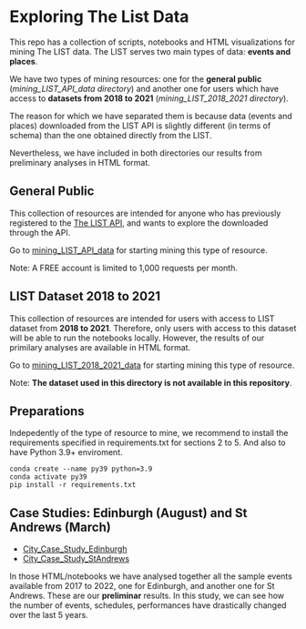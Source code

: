 # Exploring The List Data

This repo has a collection of scripts, notebooks and HTML visualizations for mining The LIST data. The LIST serves two main types of data: **events and places**. 

We have two types of mining resources: one for the **general public** (*mining_LIST_API_data directory*) and another one for users which have access to **datasets from 2018 to 2021** (*mining_LIST_2018_2021 directory*).

The reason for which we have separated them is because data (events and places) downloaded from the LIST API is slightly different (in terms of schema) than the one obtained directly from the LIST. 

Nevertheless, we have included in both directories our results from preliminary analyses in HTML format. 

## General Public

This collection of resources are intended for anyone who has previously registered to the [The LIST API](https://api.list.co.uk/), and wants to explore the downloaded through the API.

Go to [mining_LIST_API_data](./mining_LIST_API_data) for starting mining this type of resource.

Note: A FREE account is limited to 1,000 requests per month.

## LIST Dataset 2018 to 2021

This collection of resources are intended for users with access to LIST dataset from **2018 to 2021**. Therefore, only users with access to this dataset will be able to run the notebooks locally. However, the results of our primilary analyses are available in HTML format.  

Go to [mining_LIST_2018_2021_data](./mining_LIST_2018_2021_data) for starting mining this type of resource. 

Note: **The dataset used in this directory is not available in this repository**. 


## Preparations

Indepedently of the type of resource to mine, we recommend to install the requirements specified in requirements.txt for sections 2 to 5.
And also to have Python 3.9+ enviroment. 

```
conda create --name py39 python=3.9
conda activate py39
pip install -r requirements.txt 

```

## Case Studies: Edinburgh (August) and St Andrews (March)

- [City_Case_Study_Edinburgh](https://storage.googleapis.com/case_study_list/City_Case_Study_Edinburgh.html)
- [City_Case_Study_StAndrews](https://storage.googleapis.com/case_study_list/City_Case_Study_St_Andrews.html)
      
In those HTML/notebooks we have analysed together all the sample events available from 2017 to 2022, one for Edinburgh, and another one for St Andrews. These are our **preliminar** results. In this study, we can see how the number of events, schedules, performances have drastically changed over the last 5 years.  
